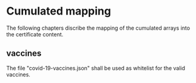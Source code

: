 # Cumulated mapping

The following chapters discribe the mapping of the cumulated arrays into the certificate content.

## vaccines

The file "covid-19-vaccines.json" shall be used as whitelist for the valid vaccines.

